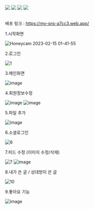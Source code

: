 <div align=left>
<img src="https://img.shields.io/badge/React-61DAFB?style=flat-square&logo=React&logoColor=black"/>
<img src="https://img.shields.io/badge/Typescript-3178C6?style=flat-square&logo=Typescript&logoColor=white"/>
<img src="https://img.shields.io/badge/styled components-DB7093?style=flat-square&logo=styled-components&logoColor=white"/>
<img src="https://img.shields.io/badge/Firebase-FFCA28?style=flat-square&logo=firebase&logoColor=black"/>
</div>
</br>

배포 링크 : https://my-sns-a7cc3.web.app/

1.시작화면

![Honeycam 2023-02-15 01-41-55](https://user-images.githubusercontent.com/108607378/218805260-06c43eec-c51e-43d2-8384-8feab6643556.gif)

2.로그인

![1](https://user-images.githubusercontent.com/108607378/218805269-cd440792-9fd9-477d-9b63-905f79bc0740.png)

3.메인화면

![image](https://user-images.githubusercontent.com/108607378/219608436-ba322d38-ee0a-4b98-aaef-e566918a8345.png)

4.회원정보수정

![image](https://user-images.githubusercontent.com/108607378/219613453-870223ce-c546-4ea7-8483-a94dc43eaf8a.png)
![image](https://user-images.githubusercontent.com/108607378/219609027-60a10d54-1c77-419f-92e9-346769627033.png)

5.파일 추가

![image](https://user-images.githubusercontent.com/108607378/219610118-871e5b4f-efbc-4e0d-a288-27bbad6e2e80.png)

6.소셜로그인

![6](https://user-images.githubusercontent.com/108607378/218805286-702314e4-e2d1-4ed2-8e43-77fde3f1c499.png)

7.피드 수정 (이미지 수정/삭제)

![7](https://user-images.githubusercontent.com/108607378/218805290-a3ff6c9e-2733-4e9b-a9a1-49b46cbaaa11.png)
![image](https://user-images.githubusercontent.com/108607378/219613624-ddf00d79-5467-40e0-9024-03e56bf94946.png)

8.내가 쓴 글 / 상대방이 쓴 글

![10](https://user-images.githubusercontent.com/108607378/218805295-ced8e814-2be6-486b-be98-d7a0050c48ba.png)

9.좋아요 기능

![image](https://user-images.githubusercontent.com/108607378/219610580-df5ee95d-2b1f-4dbd-9f88-0b65f81324af.png)
